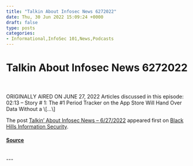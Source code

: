 ```yaml
---
title: "Talkin About Infosec News 6272022"
date: Thu, 30 Jun 2022 15:09:24 +0000
draft: false
type: posts
categories: 
- Informational,InfoSec 101,News,Podcasts
---
```

# Talkin About Infosec News 6272022

<br/>

<br/>
ORIGINALLY AIRED ON JUNE 27, 2022 Articles discussed in this episode: 02:13 – Story # 1: The #1 Period Tracker on the App Store Will Hand Over Data Without a \[…\]

The post [Talkin’ About Infosec News – 6/27/2022](https://www.blackhillsinfosec.com/talkin-about-infosec-news-6-27-2022/) appeared first on [Black Hills Information Security](https://www.blackhillsinfosec.com).

#### [Source](https://www.blackhillsinfosec.com/talkin-about-infosec-news-6-27-2022/)

<br/>
---
